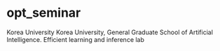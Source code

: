 # opt_seminar
Korea University Korea University, General Graduate School of Artificial Intelligence. Efficient learning and inference lab
